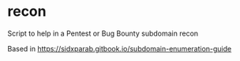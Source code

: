 # recon
Script to help in a Pentest or Bug Bounty subdomain recon

Based in https://sidxparab.gitbook.io/subdomain-enumeration-guide
